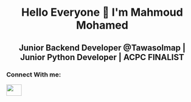 <h1 align="center"> Hello Everyone 👋 I'm Mahmoud Mohamed</h1>
<h2 align="center">Junior Backend Developer @Tawasolmap | Junior Python Developer | ACPC FINALIST</h2>
<h3> Connect With me:</h3>
<a href="https://www.linkedin.com/in/mahmoudmohamed572000/" target="blank">
<img align="center" src="https://raw.githubusercontent.com/rahuldkjain/github-profile-readme-generator/master/src/images/icons/Social/linked-in-alt.svg" height="30" width="40" /></a> &nbsp;&nbsp;
